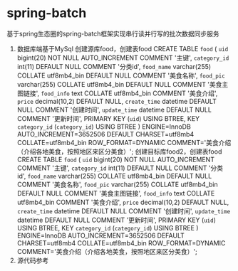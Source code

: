 # spring-batch
基于spring生态圈的spring-batch框架实现串行读并行写的批次数据同步服务
1. 数据库端基于MySql
创建源库food，创建表food
CREATE TABLE `food` (
   `uid` bigint(20) NOT NULL AUTO_INCREMENT COMMENT '主键',
   `category_id` int(11) DEFAULT NULL COMMENT '分类id',
   `food_name` varchar(255) COLLATE utf8mb4_bin DEFAULT NULL COMMENT '美食名称',
   `food_pic` varchar(255) COLLATE utf8mb4_bin DEFAULT NULL COMMENT '美食主图链接',
   `food_info` text COLLATE utf8mb4_bin COMMENT '美食介绍',
   `price` decimal(10,2) DEFAULT NULL,
   `create_time` datetime DEFAULT NULL COMMENT '创建时间',
   `update_time` datetime DEFAULT NULL COMMENT '更新时间',
   PRIMARY KEY (`uid`) USING BTREE,
   KEY `category_id` (`category_id`) USING BTREE
   ) ENGINE=InnoDB AUTO_INCREMENT=3652506 DEFAULT CHARSET=utf8mb4 COLLATE=utf8mb4_bin ROW_FORMAT=DYNAMIC COMMENT='美食介绍（介绍各地美食，按照地区来区分美食）';
创建目标库food2，创建表food
   CREATE TABLE `food` (
   `uid` bigint(20) NOT NULL AUTO_INCREMENT COMMENT '主键',
   `category_id` int(11) DEFAULT NULL COMMENT '分类id',
   `food_name` varchar(255) COLLATE utf8mb4_bin DEFAULT NULL COMMENT '美食名称',
   `food_pic` varchar(255) COLLATE utf8mb4_bin DEFAULT NULL COMMENT '美食主图链接',
   `food_info` text COLLATE utf8mb4_bin COMMENT '美食介绍',
   `price` decimal(10,2) DEFAULT NULL,
   `create_time` datetime DEFAULT NULL COMMENT '创建时间',
   `update_time` datetime DEFAULT NULL COMMENT '更新时间',
   PRIMARY KEY (`uid`) USING BTREE,
   KEY `category_id` (`category_id`) USING BTREE
   ) ENGINE=InnoDB AUTO_INCREMENT=3652506 DEFAULT CHARSET=utf8mb4 COLLATE=utf8mb4_bin ROW_FORMAT=DYNAMIC COMMENT='美食介绍（介绍各地美食，按照地区来区分美食）';
2. 源代码参考

